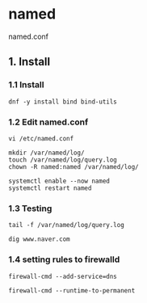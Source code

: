 # named
named.conf

## 1. Install

### 1.1 Install

    dnf -y install bind bind-utils
            
### 1.2 Edit named.conf

    vi /etc/named.conf
    
    mkdir /var/named/log/
    touch /var/named/log/query.log
    chown -R named:named /var/named/log/
    
    systemctl enable --now named
    systemctl restart named

### 1.3 Testing

    tail -f /var/named/log/query.log
    
    dig www.naver.com
    
### 1.4 setting rules to firewalld

    firewall-cmd --add-service=dns
    
    firewall-cmd --runtime-to-permanent
